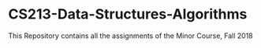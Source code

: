 # CS213-Data-Structures-Algorithms
This Repository contains all the assignments of the Minor Course, Fall 2018
